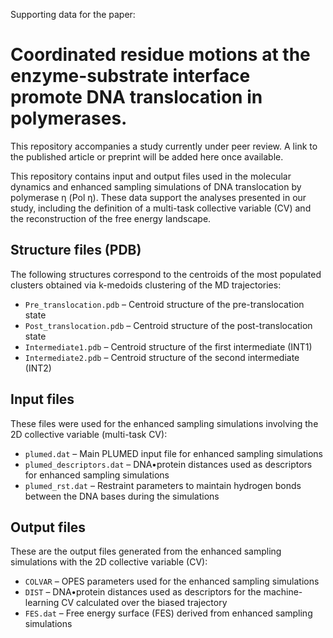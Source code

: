 Supporting data for the paper:

# Coordinated residue motions at the enzyme-substrate interface promote DNA translocation in polymerases.

This repository accompanies a study currently under peer review.
A link to the published article or preprint will be added here once available.

This repository contains input and output files used in the molecular dynamics and enhanced sampling simulations of DNA translocation by polymerase η (Pol η). These data support the analyses presented in our study, including the definition of a multi-task collective variable (CV) and the reconstruction of the free energy landscape.

## Structure files (PDB)

The following structures correspond to the centroids of the most populated clusters obtained via k-medoids clustering of the MD trajectories:

- `Pre_translocation.pdb` – Centroid structure of the pre-translocation state  
- `Post_translocation.pdb` – Centroid structure of the post-translocation state  
- `Intermediate1.pdb` – Centroid structure of the first intermediate (INT1)  
- `Intermediate2.pdb` – Centroid structure of the second intermediate (INT2)  

## Input files

These files were used for the enhanced sampling simulations involving the 2D collective variable (multi-task CV):

- `plumed.dat` – Main PLUMED input file for enhanced sampling simulations  
- `plumed_descriptors.dat` – DNA•protein distances used as descriptors for enhanced sampling simulations  
- `plumed_rst.dat` – Restraint parameters to maintain hydrogen bonds between the DNA bases during the simulations  

## Output files

These are the output files generated from the enhanced sampling simulations with the 2D collective variable (CV):

- `COLVAR` – OPES parameters used for the enhanced sampling simulations  
- `DIST` – DNA•protein distances used as descriptors for the machine-learning CV calculated over the biased trajectory  
- `FES.dat` – Free energy surface (FES) derived from enhanced sampling simulations  
